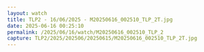 ```yaml
---
layout: watch
title: TLP2 - 16/06/2025 - M20250616_002510_TLP_2T.jpg
date: 2025-06-16 00:25:10
permalink: /2025/06/16/watch/M20250616_002510_TLP_2
capture: TLP2/2025/202506/20250615/M20250616_002510_TLP_2T.jpg
---
```

